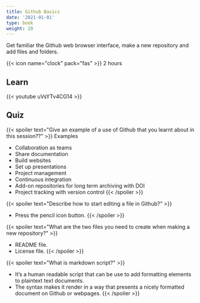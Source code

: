 ```yaml
---
title: Github Basics
date: '2021-01-01'
type: book
weight: 20
---
```


Get familiar the Github web browser interface, make a new repository and add files and folders.

<!--more-->

{{< icon name="clock" pack="fas" >}} 2 hours

## Learn

{{< youtube uVsYTv4CG14 >}}

## Quiz

{{< spoiler text="Give an example of a use of Github that you learnt about in this session??" >}}
Examples
* Collaboration as teams
* Share documentation
* Build websites
* Set up presentations
* Project management
* Continuous integration
* Add-on repositories for long term archiving with DOI
* Project tracking with version control
  {{< /spoiler >}}

{{< spoiler text="Describe how to start editing a file in Github?" >}}
* Press the pencil icon button.
{{< /spoiler >}}

{{< spoiler text="What are the two files you need to create when making a new repository?" >}}
* README file.
* License file.
{{< /spoiler >}}

{{< spoiler text="What is markdown script?" >}}
* It’s a human readable script that can be use to add formatting elements to plaintext text documents.
* The syntax makes it render in a way that presents a nicely formatted document on Github or webpages.
{{< /spoiler >}}

